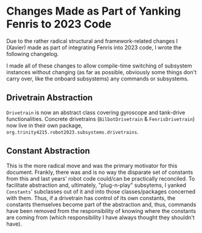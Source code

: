 # Changes Made as Part of Yanking Fenris to 2023 Code

Due to the rather radical structural and framework-related changes
I \(Xavier\) made as part of integrating Fenris into 2023 code, I wrote
the following changelog.

I made all of these changes to allow compile-time switching of subsystem
instances without changing \(as far as possible, obviously some things
don't carry over, like the onboard subsystems\) any commands or
subsystems.

## Drivetrain Abstraction

`Drivetrain` is now an abstract class covering gyroscope and tank-drive
functionalities. Concrete drivetrains \(`BilbotDrivetrain` &
`FenrisDrivetrain`\) now live in their own package,
`org.trinity4215.robot2023.subsystems.drivetrains`.

## Constant Abstraction

This is the more radical move and was the primary motivator for this
document. Frankly, there was and is no way the disparate set of constants
from this and last years' robot code could/can be practically reconciled.
To facilitate abstraction and, ultimately, "plug-n-play" subsytems, I
yanked `Constants`' subclasses out of it and into those classes/packages
concerned with them. Thus, if a drivetrain has control of its own
constants, the constants themselves become part of the abstraction
and, thus, commands have been removed from the responsibility of knowing
where the constants are coming from \(which responsibility I have always
thought they shouldn't have\).
